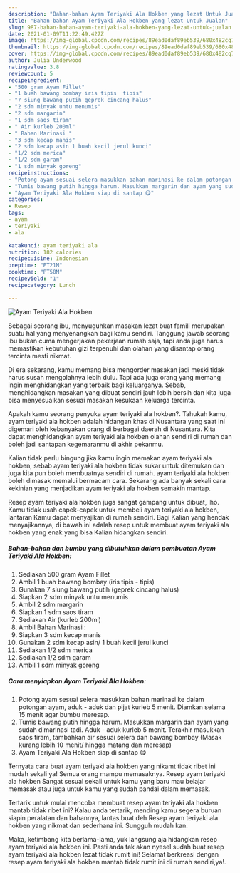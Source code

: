 ```yaml
---
description: "Bahan-bahan Ayam Teriyaki Ala Hokben yang lezat Untuk Jualan"
title: "Bahan-bahan Ayam Teriyaki Ala Hokben yang lezat Untuk Jualan"
slug: 987-bahan-bahan-ayam-teriyaki-ala-hokben-yang-lezat-untuk-jualan
date: 2021-01-09T11:22:49.427Z
image: https://img-global.cpcdn.com/recipes/89ead0daf89eb539/680x482cq70/ayam-teriyaki-ala-hokben-foto-resep-utama.jpg
thumbnail: https://img-global.cpcdn.com/recipes/89ead0daf89eb539/680x482cq70/ayam-teriyaki-ala-hokben-foto-resep-utama.jpg
cover: https://img-global.cpcdn.com/recipes/89ead0daf89eb539/680x482cq70/ayam-teriyaki-ala-hokben-foto-resep-utama.jpg
author: Julia Underwood
ratingvalue: 3.8
reviewcount: 5
recipeingredient:
- "500 gram Ayam Fillet"
- "1 buah bawang bombay iris tipis  tipis"
- "7 siung bawang putih geprek cincang halus"
- "2 sdm minyak untu menumis"
- "2 sdm margarin"
- "1 sdm saos tiram"
- " Air kurleb 200ml"
- " Bahan Marinasi "
- "3 sdm kecap manis"
- "2 sdm kecap asin 1 buah kecil jerul kunci"
- "1/2 sdm merica"
- "1/2 sdm garam"
- "1 sdm minyak goreng"
recipeinstructions:
- "Potong ayam sesuai selera masukkan bahan marinasi ke dalam potongan ayam, aduk - aduk dan pijat kurleb 5 menit. Diamkan selama 15 menit agar bumbu meresap."
- "Tumis bawang putih hingga harum. Masukkan margarin dan ayam yang sudah dimarinasi tadi. Aduk - aduk kurleb 5 menit. Terakhir masukkan saos tiram, tambahkan air sesuai selera dan bawang bombay (Masak kurang lebih 10 menit/ hingga matang dan meresap)"
- "Ayam Teriyaki Ala Hokben siap di santap 😋"
categories:
- Resep
tags:
- ayam
- teriyaki
- ala

katakunci: ayam teriyaki ala 
nutrition: 182 calories
recipecuisine: Indonesian
preptime: "PT21M"
cooktime: "PT58M"
recipeyield: "1"
recipecategory: Lunch

---
```



![Ayam Teriyaki Ala Hokben](https://img-global.cpcdn.com/recipes/89ead0daf89eb539/680x482cq70/ayam-teriyaki-ala-hokben-foto-resep-utama.jpg)

Sebagai seorang ibu, menyuguhkan masakan lezat buat famili merupakan suatu hal yang menyenangkan bagi kamu sendiri. Tanggung jawab seorang ibu bukan cuma mengerjakan pekerjaan rumah saja, tapi anda juga harus memastikan kebutuhan gizi terpenuhi dan olahan yang disantap orang tercinta mesti nikmat.

Di era  sekarang, kamu memang bisa mengorder masakan jadi meski tidak harus susah mengolahnya lebih dulu. Tapi ada juga orang yang memang ingin menghidangkan yang terbaik bagi keluarganya. Sebab, menghidangkan masakan yang dibuat sendiri jauh lebih bersih dan kita juga bisa menyesuaikan sesuai masakan kesukaan keluarga tercinta. 



Apakah kamu seorang penyuka ayam teriyaki ala hokben?. Tahukah kamu, ayam teriyaki ala hokben adalah hidangan khas di Nusantara yang saat ini digemari oleh kebanyakan orang di berbagai daerah di Nusantara. Kita dapat menghidangkan ayam teriyaki ala hokben olahan sendiri di rumah dan boleh jadi santapan kegemaranmu di akhir pekanmu.

Kalian tidak perlu bingung jika kamu ingin memakan ayam teriyaki ala hokben, sebab ayam teriyaki ala hokben tidak sukar untuk ditemukan dan juga kita pun boleh membuatnya sendiri di rumah. ayam teriyaki ala hokben boleh dimasak memalui bermacam cara. Sekarang ada banyak sekali cara kekinian yang menjadikan ayam teriyaki ala hokben semakin mantap.

Resep ayam teriyaki ala hokben juga sangat gampang untuk dibuat, lho. Kamu tidak usah capek-capek untuk membeli ayam teriyaki ala hokben, lantaran Kamu dapat menyajikan di rumah sendiri. Bagi Kalian yang hendak menyajikannya, di bawah ini adalah resep untuk membuat ayam teriyaki ala hokben yang enak yang bisa Kalian hidangkan sendiri.

<!--inarticleads1-->

##### Bahan-bahan dan bumbu yang dibutuhkan dalam pembuatan Ayam Teriyaki Ala Hokben:

1. Sediakan 500 gram Ayam Fillet
1. Ambil 1 buah bawang bombay (iris tipis - tipis)
1. Gunakan 7 siung bawang putih (geprek cincang halus)
1. Siapkan 2 sdm minyak untu menumis
1. Ambil 2 sdm margarin
1. Siapkan 1 sdm saos tiram
1. Sediakan  Air (kurleb 200ml)
1. Ambil  Bahan Marinasi :
1. Siapkan 3 sdm kecap manis
1. Gunakan 2 sdm kecap asin/ 1 buah kecil jerul kunci
1. Sediakan 1/2 sdm merica
1. Sediakan 1/2 sdm garam
1. Ambil 1 sdm minyak goreng




<!--inarticleads2-->

##### Cara menyiapkan Ayam Teriyaki Ala Hokben:

1. Potong ayam sesuai selera masukkan bahan marinasi ke dalam potongan ayam, aduk - aduk dan pijat kurleb 5 menit. Diamkan selama 15 menit agar bumbu meresap.
1. Tumis bawang putih hingga harum. Masukkan margarin dan ayam yang sudah dimarinasi tadi. Aduk - aduk kurleb 5 menit. Terakhir masukkan saos tiram, tambahkan air sesuai selera dan bawang bombay (Masak kurang lebih 10 menit/ hingga matang dan meresap)
1. Ayam Teriyaki Ala Hokben siap di santap 😋




Ternyata cara buat ayam teriyaki ala hokben yang nikamt tidak ribet ini mudah sekali ya! Semua orang mampu memasaknya. Resep ayam teriyaki ala hokben Sangat sesuai sekali untuk kamu yang baru mau belajar memasak atau juga untuk kamu yang sudah pandai dalam memasak.

Tertarik untuk mulai mencoba membuat resep ayam teriyaki ala hokben mantab tidak ribet ini? Kalau anda tertarik, mending kamu segera buruan siapin peralatan dan bahannya, lantas buat deh Resep ayam teriyaki ala hokben yang nikmat dan sederhana ini. Sungguh mudah kan. 

Maka, ketimbang kita berlama-lama, yuk langsung aja hidangkan resep ayam teriyaki ala hokben ini. Pasti anda tak akan nyesel sudah buat resep ayam teriyaki ala hokben lezat tidak rumit ini! Selamat berkreasi dengan resep ayam teriyaki ala hokben mantab tidak rumit ini di rumah sendiri,ya!.

